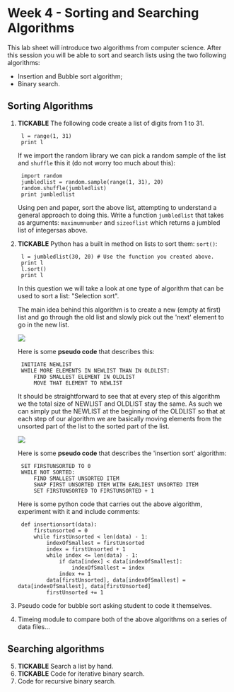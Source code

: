 # Week 4 -  Sorting and Searching Algorithms

This lab sheet will introduce two algorithms from computer science. After this session you will be able to sort and search lists using the two following algorithms:

+ Insertion and Bubble sort algorithm;
+ Binary search.

## Sorting Algorithms

1. **TICKABLE** The following code create a list of digits from 1 to 31.

        l = range(1, 31)
        print l

    If we import the random library we can pick a random sample of the list and `shuffle` this it (do not worry too much about this):

        import random
        jumbledlist = random.sample(range(1, 31), 20)
        random.shuffle(jumbledlist)
        print jumbledlist

    Using pen and paper, sort the above list, attempting to understand a general approach to doing this. Write a function `jumbledlist` that takes as arguments: `maximumnumber` and `sizeoflist` which returns a jumbled list of integersas above.

2. **TICKABLE** Python has a built in method on lists to sort them: `sort()`:

        l = jumbledlist(30, 20) # Use the function you created above.
        print l
        l.sort()
        print l


    In this question we will take a look at one type of algorithm that can be used to sort a list: "Selection sort".

    The main idea behind this algorithm is to create a new (empty at first) list and go through the old list and slowly pick out the 'next' element to go in the new list.

    ![](/Images/W04-img01.png)

    Here is some **pseudo code** that describes this:

        INITIATE NEWLIST
        WHILE MORE ELEMENTS IN NEWLIST THAN IN OLDLIST:
            FIND SMALLEST ELEMENT IN OLDLIST
            MOVE THAT ELEMENT TO NEWLIST

    It should be straightforward to see that at every step of this algorithm we the total size of NEWLIST and OLDLIST stay the same. As such we can simply put the NEWLIST at the beginning of the OLDLIST so that at each step of our algorithm we are basically moving elements from the unsorted part of the list to the sorted part of the list.

    ![](/Images/W04-img02.png)

    Here is some **pseudo code** that describes the 'insertion sort' algorithm:

        SET FIRSTUNSORTED TO 0
        WHILE NOT SORTED:
            FIND SMALLEST UNSORTED ITEM
            SWAP FIRST UNSORTED ITEM WITH EARLIEST UNSORTED ITEM
            SET FIRSTUNSORTED TO FIRSTUNSORTED + 1

    Here is some python code that carries out the above algorithm, experiment with it and include comments:

        def insertionsort(data):
            firstunsorted = 0
            while firstUnsorted < len(data) - 1:
                indexOfSmallest = firstUnsorted
                index = firstUnsorted + 1
                while index <= len(data) - 1:
                    if data[index] < data[indexOfSmallest]:
                        indexOfSmallest = index
                    index += 1
                data[firstUnsorted], data[indexOfSmallest] = data[indexOfSmallest], data[firstUnsorted]
                firstUnsorted += 1


3. Pseudo code for bubble sort asking student to code it themselves.
4. Timeing module to compare both of the above algorithms on a series of data files...

## Searching algorithms

5. **TICKABLE** Search a list by hand.
6. **TICKABLE** Code for iterative binary search.
7. Code for recursive binary search.
